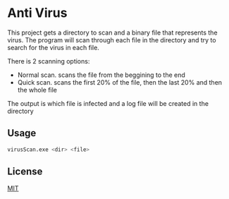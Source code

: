 # Anti Virus

This project gets a directory to scan and a binary file that represents the virus.
The program will scan through each file in the directory and try to search for the virus in each file.

There is 2 scanning options:
* Normal scan. scans the file from the beggining to the end
* Quick scan. scans the first 20% of the file, then the last 20% and then the whole file

The output is which file is infected and a log file will be created in the directory

## Usage

```bash
virusScan.exe <dir> <file>
```

## License

[MIT](https://choosealicense.com/licenses/mit/)
